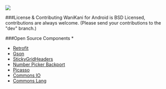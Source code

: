 ![](https://cloud.githubusercontent.com/assets/2550945/4005332/db17866a-298f-11e4-9aa3-83b1f192509d.png)


###License & Contributing
WaniKani for Android is BSD Licensed, contributions are always welcome. (Please send your contributions to the "dev" branch.)


###Open Source Components
* 
  - [Retrofit](http://square.github.io/retrofit)
  - [Gson](https://code.google.com/p/google-gson/)
  - [StickyGridHeaders](https://github.com/TonicArtos/StickyGridHeaders)
  - [Number Picker Backport](https://github.com/SimonVT/android-numberpicker)
  - [Picasso](http://square.github.io/picasso/)
  - [Commons IO](http://commons.apache.org/proper/commons-io/)
  - [Commons Lang](http://commons.apache.org/proper/commons-lang/)
